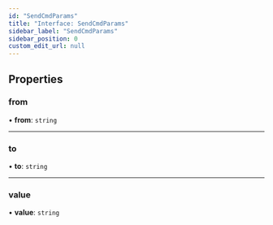 ```yaml
---
id: "SendCmdParams"
title: "Interface: SendCmdParams"
sidebar_label: "SendCmdParams"
sidebar_position: 0
custom_edit_url: null
---
```


## Properties

### from

• **from**: `string`

___

### to

• **to**: `string`

___

### value

• **value**: `string`
